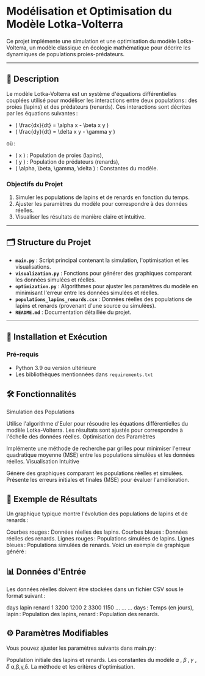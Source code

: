 # Modélisation et Optimisation du Modèle Lotka-Volterra

Ce projet implémente une simulation et une optimisation du modèle Lotka-Volterra, un modèle classique en écologie mathématique pour décrire les dynamiques de populations proies-prédateurs. 

---

## 📖 Description

Le modèle Lotka-Volterra est un système d'équations différentielles couplées utilisé pour modéliser les interactions entre deux populations : des proies (lapins) et des prédateurs (renards). Ces interactions sont décrites par les équations suivantes :

- \( \frac{dx}{dt} = \alpha x - \beta x y \)
- \( \frac{dy}{dt} = \delta x y - \gamma y \)

où :
- \( x \) : Population de proies (lapins),
- \( y \) : Population de prédateurs (renards),
- \( \alpha, \beta, \gamma, \delta \) : Constantes du modèle.

### Objectifs du Projet
1. Simuler les populations de lapins et de renards en fonction du temps.
2. Ajuster les paramètres du modèle pour correspondre à des données réelles.
3. Visualiser les résultats de manière claire et intuitive.

---

## 🗂️ Structure du Projet

- **`main.py`** : Script principal contenant la simulation, l'optimisation et les visualisations.
- **`visualization.py`** : Fonctions pour générer des graphiques comparant les données simulées et réelles.
- **`optimization.py`** : Algorithmes pour ajuster les paramètres du modèle en minimisant l'erreur entre les données simulées et réelles.
- **`populations_lapins_renards.csv`** : Données réelles des populations de lapins et renards (provenant d'une source ou simulées).
- **`README.md`** : Documentation détaillée du projet.

---

## 🚀 Installation et Exécution

### Pré-requis
- Python 3.9 ou version ultérieure
- Les bibliothèques mentionnées dans `requirements.txt`

## 🛠️ Fonctionnalités
Simulation des Populations

Utilise l'algorithme d'Euler pour résoudre les équations différentielles du modèle Lotka-Volterra.
Les résultats sont ajustés pour correspondre à l'échelle des données réelles.
Optimisation des Paramètres

Implémente une méthode de recherche par grilles pour minimiser l'erreur quadratique moyenne (MSE) entre les populations simulées et les données réelles.
Visualisation Intuitive

Génère des graphiques comparant les populations réelles et simulées.
Présente les erreurs initiales et finales (MSE) pour évaluer l'amélioration.

## 📝 Exemple de Résultats
Un graphique typique montre l'évolution des populations de lapins et de renards :

Courbes rouges : Données réelles des lapins.
Courbes bleues : Données réelles des renards.
Lignes rouges : Populations simulées de lapins.
Lignes bleues : Populations simulées de renards.
Voici un exemple de graphique généré :


## 📊 Données d'Entrée
Les données réelles doivent être stockées dans un fichier CSV sous le format suivant :

days	lapin	renard
1	3200	1200
2	3300	1150
...	...	...
days : Temps (en jours),
lapin : Population des lapins,
renard : Population des renards.

## ⚙️ Paramètres Modifiables
Vous pouvez ajuster les paramètres suivants dans main.py :

Population initiale des lapins et renards.
Les constantes du modèle 
𝛼
,
𝛽
,
𝛾
,
𝛿
α,β,γ,δ.
La méthode et les critères d'optimisation.
